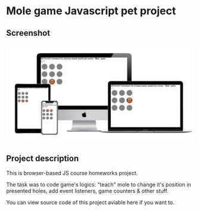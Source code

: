 # Mole game Javascript pet project

## Screenshot

![game screenshots](../img/mockups/mole-game_SS.png)

## Project description

This is browser-based JS course homeworks project.

The task was to code game's logics: "teach" mole to change it's position in presented holes, add event listeners, game counters & other stuff.

You can view source code of this project aviable here if you want to.
